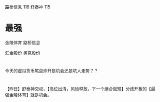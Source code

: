 # 
路桥信息 116
舒泰神 115

# 最强
金陵体育
路桥信息

汇金股份
奥克股份

#
今天的虚拟货币尾盘炸开是机会还是坑人走势？？

#
【昨日】舒泰神交权，【高位出清，风险释放，下一个磨合就短】分歧开板的【最强金陵体育】就是机会。
